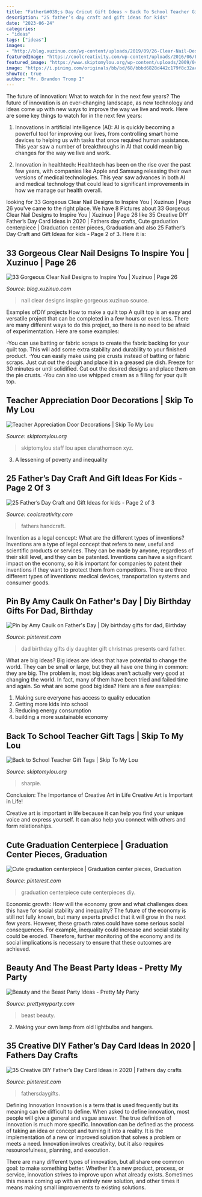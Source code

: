 ```yaml
---
title: "Father&#039;s Day Cricut Gift Ideas ~ Back To School Teacher Gift Tags"
description: "25 father’s day craft and gift ideas for kids"
date: "2023-06-24"
categories:
- "ideas"
tags: ["ideas"]
images:
- "http://blog.xuzinuo.com/wp-content/uploads/2019/09/26-Clear-Nail-Designs.jpg"
featuredImage: "https://coolcreativity.com/wp-content/uploads/2016/06/Father’s-Day-Kid-Decorated-Ties-.jpg"
featured_image: "https://www.skiptomylou.org/wp-content/uploads/2009/04/teacherappreciationdoor6-1.jpg"
image: "https://i.pinimg.com/originals/bb/bd/68/bbbd6828d442c179f8c32ac5df874d78.jpg"
ShowToc: true
author: "Mr. Brandon Tromp I"
---
```



The future of innovation: What to watch for in the next few years?
The future of innovation is an ever-changing landscape, as new technology and ideas come up with new ways to improve the way we live and work. Here are some key things to watch for in the next few years: 
1. Innovations in artificial intelligence (AI): AI is quickly becoming a powerful tool for improving our lives, from controlling smart home devices to helping us with tasks that once required human assistance. This year saw a number of breakthroughs in AI that could mean big changes for the way we live and work. 

2. Innovation in healthtech: Healthtech has been on the rise over the past few years, with companies like Apple and Samsung releasing their own versions of medical technologies. This year saw advances in both AI and medical technology that could lead to significant improvements in how we manage our health overall. 


	

		
looking for 33 Gorgeous Clear Nail Designs to Inspire You | Xuzinuo | Page 26 you've came to the right place. We have 8 Pictures about 33 Gorgeous Clear Nail Designs to Inspire You | Xuzinuo | Page 26 like 35 Creative DIY Father’s Day Card Ideas in 2020 | Fathers day crafts, Cute graduation centerpiece | Graduation center pieces, Graduation and also 25 Father’s Day Craft and Gift Ideas for kids - Page 2 of 3. Here it is:
		
    
## 33 Gorgeous Clear Nail Designs To Inspire You | Xuzinuo | Page 26

<img loading=lazy src="http://blog.xuzinuo.com/wp-content/uploads/2019/09/26-Clear-Nail-Designs.jpg" onerror="this.onerror=null;this.src='https://tse1.mm.bing.net/th?id=OIP.jWQspGE_NQ5T0QxasOcChQHaLH&amp;pid=15.1';" alt="33 Gorgeous Clear Nail Designs to Inspire You | Xuzinuo | Page 26">

_Source: blog.xuzinuo.com_

>nail clear designs inspire gorgeous xuzinuo source. 

	

Examples ofDIY projects
How to make a quilt top
A quilt top is an easy and versatile project that can be completed in a few hours or even less. There are many different ways to do this project, so there is no need to be afraid of experimentation. Here are some examples: 

-You can use batting or fabric scraps to create the fabric backing for your quilt top. This will add some extra stability and durability to your finished product. 
-You can easily make using pie crusts instead of batting or fabric scraps. Just cut out the dough and place it in a greased pie dish. Freeze for 30 minutes or until solidified. Cut out the desired designs and place them on the pie crusts. 
-You can also use whipped cream as a filling for your quilt top.

    
## Teacher Appreciation Door Decorations | Skip To My Lou

<img loading=lazy src="https://www.skiptomylou.org/wp-content/uploads/2009/04/teacherappreciationdoor6-1.jpg" onerror="this.onerror=null;this.src='https://tse2.mm.bing.net/th?id=OIP.mWQPh92M7gF80-2OKlVBUwAAAA&amp;pid=15.1';" alt="Teacher Appreciation Door Decorations | Skip To My Lou">

_Source: skiptomylou.org_

>skiptomylou staff lou apex clarathomson xyz. 

	

3. A lessening of poverty and inequality 

    
## 25 Father’s Day Craft And Gift Ideas For Kids - Page 2 Of 3

<img loading=lazy src="https://coolcreativity.com/wp-content/uploads/2016/06/Father’s-Day-Kid-Decorated-Ties-.jpg" onerror="this.onerror=null;this.src='https://tse4.mm.bing.net/th?id=OIP.L2GXa8uInGbPsoJLa1ZWEQAAAA&amp;pid=15.1';" alt="25 Father’s Day Craft and Gift Ideas for kids - Page 2 of 3">

_Source: coolcreativity.com_

>fathers handcraft. 

	

Invention as a legal concept: What are the different types of inventions?
Inventions are a type of legal concept that refers to new, useful and scientific products or services. They can be made by anyone, regardless of their skill level, and they can be patented. Inventions can have a significant impact on the economy, so it is important for companies to patent their inventions if they want to protect them from competitors. There are three different types of inventions: medical devices, transportation systems and consumer goods.

    
## Pin By Amy Caulk On Father&#039;s Day | Diy Birthday Gifts For Dad, Birthday

<img loading=lazy src="https://i.pinimg.com/736x/d2/08/e1/d208e1ae0070c1a9c3393c7e7de6e2d6.jpg" onerror="this.onerror=null;this.src='https://tse2.mm.bing.net/th?id=OIP.bDDX6Zvy6H7DkgU6yD6JewHaK6&amp;pid=15.1';" alt="Pin by Amy Caulk on Father&#039;s Day | Diy birthday gifts for dad, Birthday">

_Source: pinterest.com_

>dad birthday gifts diy daughter gift christmas presents card father. 

	

What are big ideas?
Big ideas are ideas that have potential to change the world. They can be small or large, but they all have one thing in common: they are big. The problem is, most big ideas aren't actually very good at changing the world. In fact, many of them have been tried and failed time and again. So what are some good big idea? Here are a few examples: 
1. Making sure everyone has access to quality education 
2. Getting more kids into school 
3. Reducing energy consumption 
4. building a more sustainable economy 

    
## Back To School Teacher Gift Tags | Skip To My Lou

<img loading=lazy src="https://www.skiptomylou.org/wp-content/uploads/2015/08/sharpie-marker-teacher-gift-1.jpg" onerror="this.onerror=null;this.src='https://tse1.mm.bing.net/th?id=OIP._ifbbpwNg3jfp5PvoOgmygHaLH&amp;pid=15.1';" alt="Back to School Teacher Gift Tags | Skip To My Lou">

_Source: skiptomylou.org_

>sharpie. 

	

Conclusion: The Importance of Creative Art in Life
Creative Art is Important in Life!

Creative art is important in life because it can help you find your unique voice and express yourself. It can also help you connect with others and form relationships.

    
## Cute Graduation Centerpiece | Graduation Center Pieces, Graduation

<img loading=lazy src="https://i.pinimg.com/originals/bb/bd/68/bbbd6828d442c179f8c32ac5df874d78.jpg" onerror="this.onerror=null;this.src='https://tse3.mm.bing.net/th?id=OIP.BBy3MDALRqtKp0DXLqJ0ggHaPP&amp;pid=15.1';" alt="Cute graduation centerpiece | Graduation center pieces, Graduation">

_Source: pinterest.com_

>graduation centerpiece cute centerpieces diy. 

	

Economic growth: How will the economy grow and what challenges does this have for social stability and inequality?
The future of the economy is still not fully known, but many experts predict that it will grow in the next few years. However, these growth rates could have some serious social consequences. For example, inequality could increase and social stability could be eroded. Therefore, further monitoring of the economy and its social implications is necessary to ensure that these outcomes are achieved.

    
## Beauty And The Beast Party Ideas - Pretty My Party

<img loading=lazy src="https://www.prettymyparty.com/wp-content/uploads/2017/03/belle-cake.jpg" onerror="this.onerror=null;this.src='https://tse3.mm.bing.net/th?id=OIP.dpRo41_JA2fFI7hfCs3kWQHaKs&amp;pid=15.1';" alt="Beauty and the Beast Party Ideas - Pretty My Party">

_Source: prettymyparty.com_

>beast beauty. 

	

2. Making your own lamp from old lightbulbs and hangers.

    
## 35 Creative DIY Father’s Day Card Ideas In 2020 | Fathers Day Crafts

<img loading=lazy src="https://i.pinimg.com/736x/e0/f0/a8/e0f0a861629d6a0e4e78a066f3a08d4c.jpg" onerror="this.onerror=null;this.src='https://tse4.mm.bing.net/th?id=OIP.8mQLnQ2nRO77iZgJn6Ob_gHaJ3&amp;pid=15.1';" alt="35 Creative DIY Father’s Day Card Ideas in 2020 | Fathers day crafts">

_Source: pinterest.com_

>fathersdaygifts. 

	

Defining Innovation
Innovation is a term that is used frequently but its meaning can be difficult to define. When asked to define innovation, most people will give a general and vague answer. The true definition of innovation is much more specific.
Innovation can be defined as the process of taking an idea or concept and turning it into a reality. It is the implementation of a new or improved solution that solves a problem or meets a need. Innovation involves creativity, but it also requires resourcefulness, planning, and execution.

There are many different types of innovation, but all share one common goal: to make something better. Whether it’s a new product, process, or service, innovation strives to improve upon what already exists. Sometimes this means coming up with an entirely new solution, and other times it means making small improvements to existing solutions.


